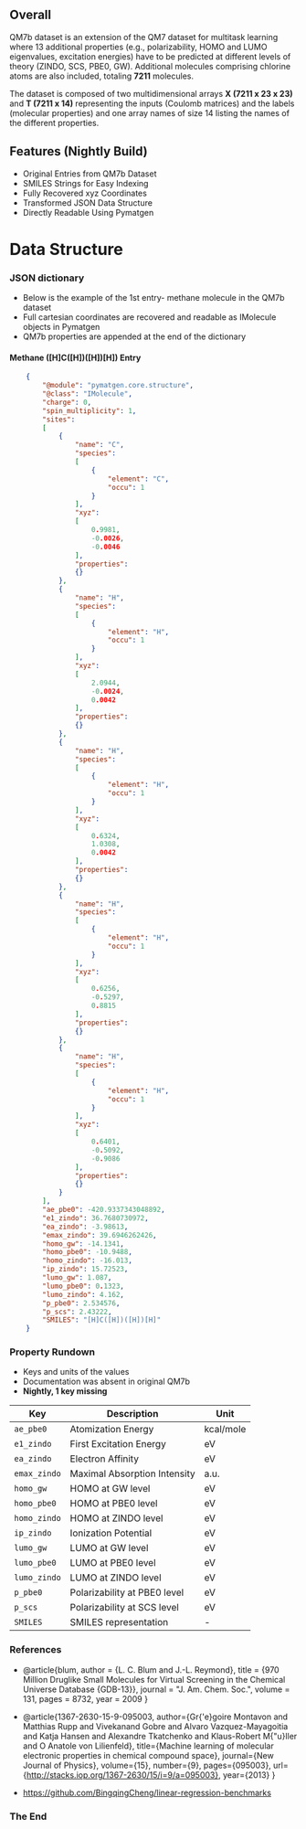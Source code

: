 ## Overall
QM7b dataset is an extension of the QM7 dataset for multitask learning where 13 additional properties
(e.g., polarizability, HOMO and LUMO eigenvalues, excitation energies) have to be predicted at different levels of theory (ZINDO, SCS, PBE0, GW). Additional molecules comprising chlorine atoms are also included, totaling **7211** molecules.

The dataset is composed of two multidimensional arrays **X (7211 x 23 x 23)** and **T (7211 x 14)** representing the inputs (Coulomb matrices) and the labels (molecular properties) and one array names of size 14 listing the names of the different properties.

## Features (Nightly Build)
- Original Entries from QM7b Dataset
- SMILES Strings for Easy Indexing
- Fully Recovered xyz Coordinates
- Transformed JSON Data Structure
- Directly Readable Using Pymatgen

# Data Structure
### JSON dictionary
- Below is the example of the 1st entry- methane molecule in the QM7b dataset
- Full cartesian coordinates are recovered and readable as IMolecule objects in Pymatgen
- QM7b properties are appended at the end of the dictionary
#### Methane ([H]C([H])([H])[H]) Entry

```json
    {
        "@module": "pymatgen.core.structure",
        "@class": "IMolecule",
        "charge": 0,
        "spin_multiplicity": 1,
        "sites":
        [
            {
                "name": "C",
                "species":
                [
                    {
                        "element": "C",
                        "occu": 1
                    }
                ],
                "xyz":
                [
                    0.9981,
                    -0.0026,
                    -0.0046
                ],
                "properties":
                {}
            },
            {
                "name": "H",
                "species":
                [
                    {
                        "element": "H",
                        "occu": 1
                    }
                ],
                "xyz":
                [
                    2.0944,
                    -0.0024,
                    0.0042
                ],
                "properties":
                {}
            },
            {
                "name": "H",
                "species":
                [
                    {
                        "element": "H",
                        "occu": 1
                    }
                ],
                "xyz":
                [
                    0.6324,
                    1.0308,
                    0.0042
                ],
                "properties":
                {}
            },
            {
                "name": "H",
                "species":
                [
                    {
                        "element": "H",
                        "occu": 1
                    }
                ],
                "xyz":
                [
                    0.6256,
                    -0.5297,
                    0.8815
                ],
                "properties":
                {}
            },
            {
                "name": "H",
                "species":
                [
                    {
                        "element": "H",
                        "occu": 1
                    }
                ],
                "xyz":
                [
                    0.6401,
                    -0.5092,
                    -0.9086
                ],
                "properties":
                {}
            }
        ],
        "ae_pbe0": -420.9337343048892,
        "e1_zindo": 36.7680730972,
        "ea_zindo": -3.98613,
        "emax_zindo": 39.6946262426,
        "homo_gw": -14.1341,
        "homo_pbe0": -10.9488,
        "homo_zindo": -16.013,
        "ip_zindo": 15.72523,
        "lumo_gw": 1.087,
        "lumo_pbe0": 0.1323,
        "lumo_zindo": 4.162,
        "p_pbe0": 2.534576,
        "p_scs": 2.43222,
        "SMILES": "[H]C([H])([H])[H]"
    }
```

### Property Rundown
- Keys and units of the values
- Documentation was absent in original QM7b
- **Nightly, 1 key missing**

|  Key            | Description                    | Unit  |
| ------------- | ------------------------------ |    ----  |
| `ae_pbe0`      | Atomization Energy       |  kcal/mole  |
| `e1_zindo`   |  First Excitation Energy   |  eV  |
| `ea_zindo`   |Electron Affinity| eV|
|`emax_zindo` | Maximal Absorption Intensity|  a.u.   | 
|`homo_gw`|HOMO at GW level |eV|
|`homo_pbe0`|HOMO at PBE0 level |eV|
|`homo_zindo`|HOMO at ZINDO level |eV|
|`ip_zindo` | Ionization Potential | eV|
|`lumo_gw`|LUMO at GW level |eV|
|`lumo_pbe0`|LUMO at PBE0 level |eV|
|`lumo_zindo`|LUMO at ZINDO level |eV|
|`p_pbe0`|Polarizability at PBE0 level |eV|
|`p_scs`|Polarizability at SCS level |eV|
|`SMILES`|SMILES representation | -  |
### References

- @article{blum,
  author  = {L. C. Blum and J.-L. Reymond},
  title   = {970 Million Druglike Small Molecules for Virtual Screening in the Chemical Universe Database {GDB-13}},
  journal = "J. Am. Chem. Soc.",
  volume  = 131,
  pages   = 8732,
  year    = 2009
}

- @article{1367-2630-15-9-095003,
  author={Gr{\'e}goire Montavon and Matthias Rupp and Vivekanand Gobre and Alvaro Vazquez-Mayagoitia and Katja Hansen and Alexandre
Tkatchenko and Klaus-Robert M{\"u}ller and O Anatole von Lilienfeld},
  title={Machine learning of molecular electronic properties in chemical compound space},
  journal={New Journal of Physics},
  volume={15},
  number={9},
  pages={095003},
  url={http://stacks.iop.org/1367-2630/15/i=9/a=095003},
  year={2013}
}

- https://github.com/BingqingCheng/linear-regression-benchmarks

### The End

